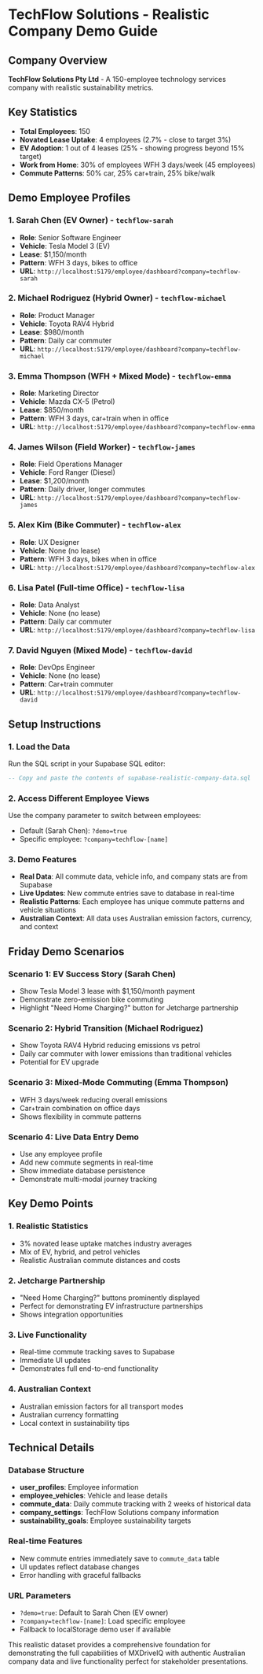# TechFlow Solutions - Realistic Company Demo Guide

## Company Overview
**TechFlow Solutions Pty Ltd** - A 150-employee technology services company with realistic sustainability metrics.

## Key Statistics
- **Total Employees**: 150
- **Novated Lease Uptake**: 4 employees (2.7% - close to target 3%)
- **EV Adoption**: 1 out of 4 leases (25% - showing progress beyond 15% target)
- **Work from Home**: 30% of employees WFH 3 days/week (45 employees)
- **Commute Patterns**: 50% car, 25% car+train, 25% bike/walk

## Demo Employee Profiles

### 1. Sarah Chen (EV Owner) - `techflow-sarah`
- **Role**: Senior Software Engineer
- **Vehicle**: Tesla Model 3 (EV)
- **Lease**: $1,150/month
- **Pattern**: WFH 3 days, bikes to office
- **URL**: `http://localhost:5179/employee/dashboard?company=techflow-sarah`

### 2. Michael Rodriguez (Hybrid Owner) - `techflow-michael`
- **Role**: Product Manager
- **Vehicle**: Toyota RAV4 Hybrid
- **Lease**: $980/month
- **Pattern**: Daily car commuter
- **URL**: `http://localhost:5179/employee/dashboard?company=techflow-michael`

### 3. Emma Thompson (WFH + Mixed Mode) - `techflow-emma`
- **Role**: Marketing Director
- **Vehicle**: Mazda CX-5 (Petrol)
- **Lease**: $850/month
- **Pattern**: WFH 3 days, car+train when in office
- **URL**: `http://localhost:5179/employee/dashboard?company=techflow-emma`

### 4. James Wilson (Field Worker) - `techflow-james`
- **Role**: Field Operations Manager
- **Vehicle**: Ford Ranger (Diesel)
- **Lease**: $1,200/month
- **Pattern**: Daily driver, longer commutes
- **URL**: `http://localhost:5179/employee/dashboard?company=techflow-james`

### 5. Alex Kim (Bike Commuter) - `techflow-alex`
- **Role**: UX Designer
- **Vehicle**: None (no lease)
- **Pattern**: WFH 3 days, bikes when in office
- **URL**: `http://localhost:5179/employee/dashboard?company=techflow-alex`

### 6. Lisa Patel (Full-time Office) - `techflow-lisa`
- **Role**: Data Analyst
- **Vehicle**: None (no lease)
- **Pattern**: Daily car commuter
- **URL**: `http://localhost:5179/employee/dashboard?company=techflow-lisa`

### 7. David Nguyen (Mixed Mode) - `techflow-david`
- **Role**: DevOps Engineer
- **Vehicle**: None (no lease)
- **Pattern**: Car+train commuter
- **URL**: `http://localhost:5179/employee/dashboard?company=techflow-david`

## Setup Instructions

### 1. Load the Data
Run the SQL script in your Supabase SQL editor:
```sql
-- Copy and paste the contents of supabase-realistic-company-data.sql
```

### 2. Access Different Employee Views
Use the company parameter to switch between employees:
- Default (Sarah Chen): `?demo=true`
- Specific employee: `?company=techflow-[name]`

### 3. Demo Features
- **Real Data**: All commute data, vehicle info, and company stats are from Supabase
- **Live Updates**: New commute entries save to database in real-time
- **Realistic Patterns**: Each employee has unique commute patterns and vehicle situations
- **Australian Context**: All data uses Australian emission factors, currency, and context

## Friday Demo Scenarios

### Scenario 1: EV Success Story (Sarah Chen)
- Show Tesla Model 3 lease with $1,150/month payment
- Demonstrate zero-emission bike commuting
- Highlight "Need Home Charging?" button for Jetcharge partnership

### Scenario 2: Hybrid Transition (Michael Rodriguez)
- Show Toyota RAV4 Hybrid reducing emissions vs petrol
- Daily car commuter with lower emissions than traditional vehicles
- Potential for EV upgrade

### Scenario 3: Mixed-Mode Commuting (Emma Thompson)
- WFH 3 days/week reducing overall emissions
- Car+train combination on office days
- Shows flexibility in commute patterns

### Scenario 4: Live Data Entry Demo
- Use any employee profile
- Add new commute segments in real-time
- Show immediate database persistence
- Demonstrate multi-modal journey tracking

## Key Demo Points

### 1. Realistic Statistics
- 3% novated lease uptake matches industry averages
- Mix of EV, hybrid, and petrol vehicles
- Realistic Australian commute distances and costs

### 2. Jetcharge Partnership
- "Need Home Charging?" buttons prominently displayed
- Perfect for demonstrating EV infrastructure partnerships
- Shows integration opportunities

### 3. Live Functionality
- Real-time commute tracking saves to Supabase
- Immediate UI updates
- Demonstrates full end-to-end functionality

### 4. Australian Context
- Australian emission factors for all transport modes
- Australian currency formatting
- Local context in sustainability tips

## Technical Details

### Database Structure
- **user_profiles**: Employee information
- **employee_vehicles**: Vehicle and lease details
- **commute_data**: Daily commute tracking with 2 weeks of historical data
- **company_settings**: TechFlow Solutions company information
- **sustainability_goals**: Employee sustainability targets

### Real-time Features
- New commute entries immediately save to `commute_data` table
- UI updates reflect database changes
- Error handling with graceful fallbacks

### URL Parameters
- `?demo=true`: Default to Sarah Chen (EV owner)
- `?company=techflow-[name]`: Load specific employee
- Fallback to localStorage demo user if available

This realistic dataset provides a comprehensive foundation for demonstrating the full capabilities of MXDriveIQ with authentic Australian company data and live functionality perfect for stakeholder presentations.
